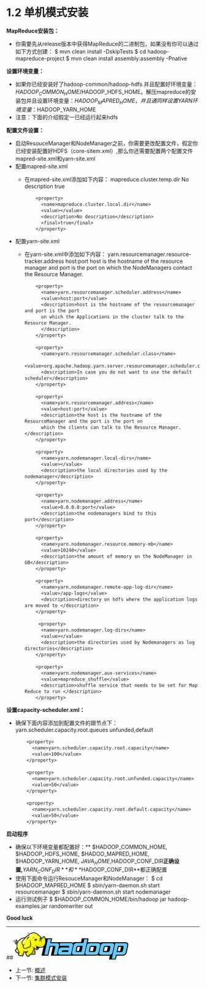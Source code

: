 # 1.2 单机模式安装

**MapReduce安装包：**

* 你需要先从release版本中获得MapReduce的二进制包，如果没有你可以通过如下方式创建：
		$ mvn clean install -DskipTests
		$ cd hadoop-mapreduce-project
		$ mvn clean install assembly:assembly -Pnative
 
**设置环境变量：**

* 如果你已经安装好了hadoop-common/hadoop-hdfs 并且配置好环境变量： $HADOOP_COMMON_HOME/$HADOOP_HDFS_HOME。解压mapreduce的安装包并且设置环境变量：$HADOOP_MAPRED_HOME ，并且通同样设置YARN环境变量：$HADOOP_YARN_HOME 
* 注意：下面的介绍假定一已经运行起来hdfs

**配置文件设置：**
* 启动ResouceManager和NodeManager之前，你需要更改配置文件，假定你已经安装配置好HDFS（core-sitem.xml）,那么你还需要配置两个配置文件mapred-site.xml和yarn-site.xml
* 配置mapred-site.xml
	* 在mapred-site.xml添加如下内容：
			 <property>
			    <name>mapreduce.cluster.temp.dir</name>
			    <value></value>
			    <description>No description</description>
			    <final>true</final>
			  </property>

			  <property>
			    <name>mapreduce.cluster.local.dir</name>
			    <value></value>
			    <description>No description</description>
			    <final>true</final>
			  </property>
* 配置yarn-site.xml
	* 在yarn-site.xml中添加如下内容：
			<property>
			    <name>yarn.resourcemanager.resource-tracker.address</name>
			    <value>host:port</value>
			    <description>host is the hostname of the resource manager and 
			    port is the port on which the NodeManagers contact the Resource Manager.
			    </description>
			  </property>

			  <property>
			    <name>yarn.resourcemanager.scheduler.address</name>
			    <value>host:port</value>
			    <description>host is the hostname of the resourcemanager and port is the port
			    on which the Applications in the cluster talk to the Resource Manager.
			    </description>
			  </property>

			  <property>
			    <name>yarn.resourcemanager.scheduler.class</name>
			    <value>org.apache.hadoop.yarn.server.resourcemanager.scheduler.capacity.CapacityScheduler</value>
			    <description>In case you do not want to use the default scheduler</description>
			  </property>

			  <property>
			    <name>yarn.resourcemanager.address</name>
			    <value>host:port</value>
			    <description>the host is the hostname of the ResourceManager and the port is the port on
			    which the clients can talk to the Resource Manager. </description>
			  </property>

			  <property>
			    <name>yarn.nodemanager.local-dirs</name>
			    <value></value>
			    <description>the local directories used by the nodemanager</description>
			  </property>

			  <property>
			    <name>yarn.nodemanager.address</name>
			    <value>0.0.0.0:port</value>
			    <description>the nodemanagers bind to this port</description>
			  </property>  

			  <property>
			    <name>yarn.nodemanager.resource.memory-mb</name>
			    <value>10240</value>
			    <description>the amount of memory on the NodeManager in GB</description>
			  </property>
			 
			  <property>
			    <name>yarn.nodemanager.remote-app-log-dir</name>
			    <value>/app-logs</value>
			    <description>directory on hdfs where the application logs are moved to </description>
			  </property>

			   <property>
			    <name>yarn.nodemanager.log-dirs</name>
			    <value></value>
			    <description>the directories used by Nodemanagers as log directories</description>
			  </property>

			  <property>
			    <name>yarn.nodemanager.aux-services</name>
			    <value>mapreduce_shuffle</value>
			    <description>shuffle service that needs to be set for Map Reduce to run </description>
			  </property>

**设置capacity-scheduler.xml：**
* 确保下面内容添加到配置文件的跟节点下：
		 <property>
		    <name>yarn.scheduler.capacity.root.queues</name>
		    <value>unfunded,default</value>
		  </property>
		  
		  <property>
		    <name>yarn.scheduler.capacity.root.capacity</name>
		    <value>100</value>
		  </property>
		  
		  <property>
		    <name>yarn.scheduler.capacity.root.unfunded.capacity</name>
		    <value>50</value>
		  </property>
		  
		  <property>
		    <name>yarn.scheduler.capacity.root.default.capacity</name>
		    <value>50</value>
		  </property>

**启动程序**
* 确保以下环境变量都配置好：** $HADOOP_COMMON_HOME, $HADOOP_HDFS_HOME, $HADOO_MAPRED_HOME, $HADOOP_YARN_HOME, $JAVA_HOME ,$HADOOP_CONF_DIR**正确设置,**$YARN_CONF_DIR**和**$HADOOP_CONF_DIR**都正确配置
* 使用下面命令运行ResouceManager和NodeManager：
		$ cd $HADOOP_MAPRED_HOME
		$ sbin/yarn-daemon.sh start resourcemanager
		$ sbin/yarn-daemon.sh start nodemanager
* 运行测试例子
		$ $HADOOP_COMMON_HOME/bin/hadoop jar hadoop-examples.jar randomwriter out

**Good luck**

----
##![](images/hadoop-logo.jpg?raw=true)
  * 上一节: [概述](<01.1.md>)
  * 下一节: [集群模式安装](<01.3.md>)
